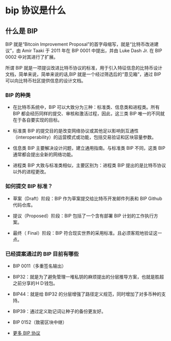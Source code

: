 # bip 协议是什么

## 什么是 BIP

BIP 就是“Bitcoin Improvement Proposal”的首字母缩写，就是“比特币改进建议”，由 Amir Taaki 于 2011 年在 BIP 0001 中提出，并由 Luke Dash Jr. 在 BIP 0002 中对其进行了扩展。

所谓 BIP 就是一项提议改进比特币协议的标准，用于引入特征信息的比特币设计文档，简单来说，简单来说的话,BIP 就是一个经过筛选后的“意见箱”，通过 BIP 可以向比特币社区提供信息的设计文档。

### BIP 的种类

- 在比特币系统中，BIP 可以大致分为三种：标准类、信息类和进程类。所有 BIP 都会经历同样的提交、审核和激活过程，因此，这三类 BIP 唯一的不同就在于各自要实现的目标。

- 标准类 BIP 的提交目的是改变网络协议或其他足以影响到互通性（interoperability）的运营模式或功能，包括交易验证和区块容量参数。

- 信息类 BIP 主要解决设计问题，建立通用指南。与标准类 BIP 不同，这类 BIP 通常都会提出全新的网络功能。

- 进程类 BIP 大致与标准类相似，主要区别为：进程类 BIP 提出的是比特币协议以外的进程更改。

### 如何提交 BIP 标准？

- 草案（Draft）阶段：BIP 作为草案提交给比特币开发邮件列表和 BIP Github 代码仓库。

- 提议（Proposed）阶段：BIP 包括了一个含有部署 BIP 计划的工作执行方案。

- 最终（ Final）阶段：BIP 符合现实世界的采用标准。且必须客观地验证这一点。

### 已经提案通过的 BIP 目前有哪些

- BIP 0011（多重签名输出）

- BIP32：就是为了避免管理一堆私钥的麻烦提出的分层推导方案，也就是胜超之前分享的ＨＤ钱包。

- BIP44：就是给 BIP32 的分层增强了路径定义规范，同时增加了对多币种的支持。

- BIP39：通过定义助记词让种子的备份更友好。

- BIP 0152（致密区块中继）

- [更多 BIP 协议](https://github.com/bitcoin/bips)
